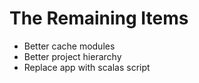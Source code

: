 # The Remaining Items

- Better cache modules
- Better project hierarchy
- Replace app with scalas script
